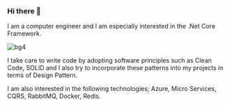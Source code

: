 ### Hi there 👋

I am a computer engineer and I am especially interested in the .Net Core Framework. 

![bg4](https://github.com/bariskocc/bariskocc/issues/1#issue-2139025126)

I take care to write code by adopting software principles such as Clean Code, SOLID and I also try to incorporate these patterns into my projects in terms of Design Pattern. 

I am also interested in the following technologies; Azure, Micro Services, CQRS, RabbitMQ, Docker, Redis.

